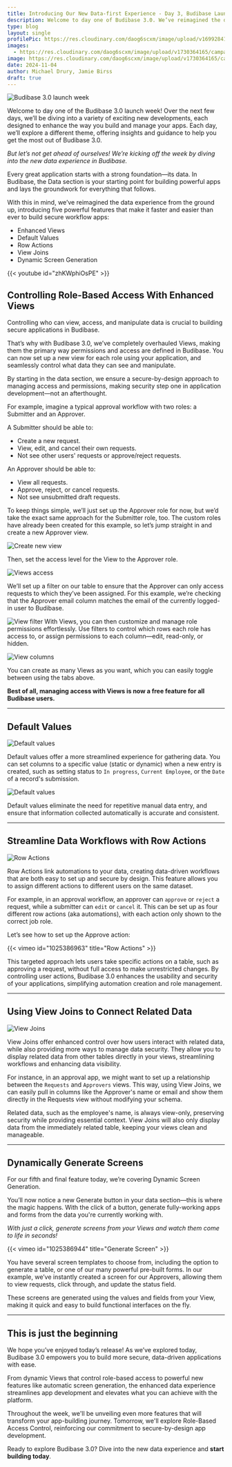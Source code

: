 ```yaml
---
title: Introducing Our New Data-first Experience - Day 3, Budibase Launch Week
description: Welcome to day one of Budibase 3.0. We’ve reimagined the data experience from the ground up, introducing five powerful features that make it faster and easier than ever to build secure workflow apps. 
type: blog
layout: single
profilePic: https://res.cloudinary.com/daog6scxm/image/upload/v1699284176/Branding/Assets/Symbol/RGB/Full%20Colour/bb-symbol-trans_v60zdz.svg
images:
  - https://res.cloudinary.com/daog6scxm/image/upload/v1730364165/campaigns/3.0/day%201/day_1_light_b7c2kr.png
image: https://res.cloudinary.com/daog6scxm/image/upload/v1730364165/campaigns/3.0/day%201/day_1_light_b7c2kr.png
date: 2024-11-04
author: Michael Drury, Jamie Birss
draft: true
---
```

![Budibase 3.0 launch week](https://res.cloudinary.com/daog6scxm/image/upload/v1730463943/campaigns/3.0/playlist_thumb_fhp65f.webp)

Welcome to day one of the Budibase 3.0 launch week! Over the next few days, we’ll be diving into a variety of exciting new developments, each designed to enhance the way you build and manage your apps. Each day, we’ll explore a different theme, offering insights and guidance to help you get the most out of Budibase 3.0.

*But let’s not get ahead of ourselves! We’re kicking off the week by diving into the new data experience in Budibase.*


Every great application starts with a strong foundation—its data. In Budibase, the Data section is your starting point for building powerful apps and lays the groundwork for everything that follows. 

With this in mind, we’ve reimagined the data experience from the ground up, introducing five powerful features that make it faster and easier than ever to build secure workflow apps:

- Enhanced Views
- Default Values
- Row Actions
- View Joins
- Dynamic Screen Generation

{{< youtube id="zhKWphiOsPE" >}}


## Controlling Role-Based Access With Enhanced Views

Controlling who can view, access, and manipulate data is crucial to building secure applications in Budibase. 

That’s why with Budibase 3.0, we’ve completely overhauled Views, making them the primary way permissions and access are defined in Budibase. You can now set up a new view for each role using your application, and seamlessly control what data they can see and manipulate. 

By starting in the data section, we ensure a secure-by-design approach to managing access and permissions, making security step one in application development—not an afterthought.

For example, imagine a typical approval workflow with two roles: a Submitter and an Approver.

A Submitter should be able to:
- Create a new request.
- View, edit, and cancel their own requests.
- Not see other users' requests or approve/reject requests.

An Approver should be able to:
- View all requests.
- Approve, reject, or cancel requests.
- Not see unsubmitted draft requests.

To keep things simple, we’ll just set up the Approver role for now, but we’d take the exact same approach for the Submitter role, too. The custom roles have already been created for this example, so let’s jump straight in and create a new Approver view. 

![Create new view](https://res.cloudinary.com/daog6scxm/image/upload/v1730408170/campaigns/3.0/day%201/create_view_iprydq.webp)

Then, set the access level for the View to the Approver role. 

![Views access](https://res.cloudinary.com/daog6scxm/image/upload/v1730408168/campaigns/3.0/day%201/custom_roles_t3bloc.webp)

We’ll set up a filter on our table to ensure that the Approver can only access requests to which they’ve been assigned. For this example, we’re checking that the Approver email column matches the email of the currently logged-in user to Budibase.

![View filter](https://res.cloudinary.com/daog6scxm/image/upload/v1730408485/campaigns/3.0/day%201/filter_peddpe.webp)
With Views, you can then customize and manage role permissions effortlessly. Use filters to control which rows each role has access to, or assign permissions to each column—edit, read-only, or hidden.

![View columns](https://res.cloudinary.com/daog6scxm/image/upload/v1730408168/campaigns/3.0/day%201/columns_kksh6t.webp)

You can create as many Views as you want, which you can easily toggle between using the tabs above. 

**Best of all, managing access with Views is now a free feature for all Budibase users.**

---

## Default Values

![Default values](https://res.cloudinary.com/daog6scxm/image/upload/v1730382869/campaigns/3.0/day%201/Default_valuesportrait_pr8o6r.webp)

Default values offer a more streamlined experience for gathering data. You can set columns to a specific value (static or dynamic) when a new entry is created, such as setting status to `In progress`, `Current Employee`, or the `Date` of a record's submission. 

![Default values](https://res.cloudinary.com/daog6scxm/image/upload/v1730408167/campaigns/3.0/day%201/Default_values_date_u4mje1.webp)

Default values eliminate the need for repetitive manual data entry, and ensure that information collected automatically is accurate and consistent.

---

## Streamline Data Workflows with Row Actions

![Row Actions](https://res.cloudinary.com/daog6scxm/image/upload/v1730407457/campaigns/3.0/day%201/Row_actions_zhc8le.webp)

Row Actions link automations to your data, creating data-driven workflows that are both easy to set up and secure by design. This feature allows you to assign different actions to different users on the same dataset.

For example, in an approval workflow, an approver can `approve` or `reject` a request, while a submitter can `edit` or `cancel` it. This can be set up as four different row actions (aka automations), with each action only shown to the correct job role.

Let’s see how to set up the Approve action:

{{< vimeo id="1025386963" title="Row Actions" >}}

This targeted approach lets users take specific actions on a table, such as approving a request, without full access to make unrestricted changes. By controlling user actions, Budibase 3.0 enhances the usability and security of your applications, simplifying automation creation and role management.

---

## Using View Joins to Connect Related Data

![View Joins](https://res.cloudinary.com/daog6scxm/image/upload/v1730409505/campaigns/3.0/day%201/view_relationships_mjtaun.webp)

View Joins offer enhanced control over how users interact with related data, while also providing more ways to manage data security. They allow you to display related data from other tables directly in your views, streamlining workflows and enhancing data visibility.

For instance, in an approval app, we might want to set up a relationship between the `Requests` and `Approvers` views. This way, using View Joins, we can easily pull in columns like the Approver's name or email and show them directly in the Requests view without modifying your schema.

Related data, such as the employee's name, is always view-only, preserving security while providing essential context. View Joins will also only display data from the immediately related table, keeping your views clean and manageable.

---

## Dynamically Generate Screens

For our fifth and final feature today, we’re covering Dynamic Screen Generation.

You’ll now notice a new Generate button in your data section—this is where the magic happens. With the click of a button, generate fully-working apps and forms from the data you're currently working with.

*With just a click, generate screens from your Views and watch them come to life in seconds!*

{{< vimeo id="1025386944" title="Generate Screen" >}}

You have several screen templates to choose from, including the option to generate a table, or one of our many powerful pre-built forms. In our example, we’ve instantly created a screen for our Approvers, allowing them to view requests, click through, and update the status field.

These screens are generated using the values and fields from your View, making it quick and easy to build functional interfaces on the fly.

---

## This is just the beginning

We hope you’ve enjoyed today’s release! As we’ve explored today, Budibase 3.0 empowers you to build more secure, data-driven applications with ease. 

From dynamic Views that control role-based access to powerful new features like automatic screen generation, the enhanced data experience streamlines app development and elevates what you can achieve with the platform.

Throughout the week, we'll be unveiling even more features that will transform your app-building journey. Tomorrow, we'll explore Role-Based Access Control, reinforcing our commitment to secure-by-design app development.

Ready to explore Budibase 3.0? Dive into the new data experience and **start building today**.